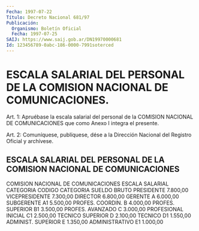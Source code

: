 ```yaml
---
Fecha: 1997-07-22
Título: Decreto Nacional 681/97
Publicación:
  Organismo: Boletín Oficial
  Fecha: 1997-07-25
SAIJ: https://www.saij.gob.ar/DN19970000681
Id: 123456789-0abc-186-0000-7991soterced
---
```

# ESCALA SALARIAL DEL PERSONAL DE LA COMISION NACIONAL DE COMUNICACIONES.

<a id="1"></a>
Art. 1:  Apruébase  la  escala  salarial  del  personal  de la COMISION  NACIONAL  DE  COMUNICACIONES  que como Anexo I integra el presente.

<a id="2"></a>
Art. 2: Comuníquese, publíquese, dése a  la Dirección Nacional del Registro  Oficial  y archívese.

## ESCALA SALARIAL DEL PERSONAL DE LA COMISION NACIONAL DE COMUNICACIONES

<a id="1"></a>
COMISION NACIONAL DE COMUNICACIONES ESCALA SALARIAL  CATEGORIA              CODIGO CATEGORIA       SUELDO BRUTO  PRESIDENTE                                      7.800,00  VICEPRESIDENTE                                  7.300,00  DIRECTOR                                        6.800,00  GERENTE                      A                  6.000,00  SUBGERENTE                   A1                 5.500,00  PROFES. COORDIN.             B                  4.000,00  PROFES. SUPERIOR             B1                 3.500,00  PROFES. AVANZADO             C                  3.000,00  PROFESIONAL INICIAL          C1                 2.500,00  TECNICO SUPERIOR             D                  2.100,00  TECNICO                      D1                 1.550,00  ADMINIST. SUPERIOR           E                  1.350,00  ADMINISTRATIVO               E1                 1.000,00